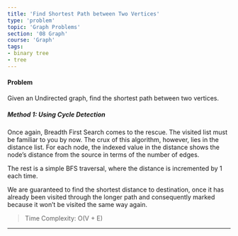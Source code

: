 ```yaml
---
title: 'Find Shortest Path between Two Vertices'
type: 'problem'
topic: 'Graph Problems'
section: '08 Graph'
course: 'Graph'
tags:
- binary tree
- tree
---
```

#### Problem
Given an Undirected graph, find the shortest path between two vertices.

##### Method 1: Using Cycle Detection
Once again, Breadth First Search comes to the rescue. The visited list must be familiar to you by now. The crux of this algorithm, however, lies in the distance list. For each node, the indexed value in the distance shows the node’s distance from the source in terms of the number of edges.

The rest is a simple BFS traversal, where the distance is incremented by 1 each time.

We are guaranteed to find the shortest distance to destination, once it has already been visited through the longer path and consequently marked because it won’t be visited the same way again.

> Time Complexity: O(V + E)



---